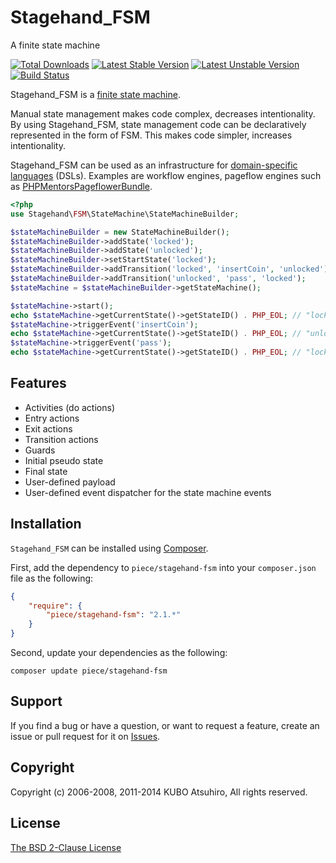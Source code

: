 # Stagehand_FSM

A finite state machine

[![Total Downloads](https://poser.pugx.org/piece/stagehand-fsm/downloads.png)](https://packagist.org/packages/piece/stagehand-fsm)
[![Latest Stable Version](https://poser.pugx.org/piece/stagehand-fsm/v/stable.png)](https://packagist.org/packages/piece/stagehand-fsm)
[![Latest Unstable Version](https://poser.pugx.org/piece/stagehand-fsm/v/unstable.png)](https://packagist.org/packages/piece/stagehand-fsm)
[![Build Status](https://travis-ci.org/piece/stagehand-fsm.svg?branch=2.1)](https://travis-ci.org/piece/stagehand-fsm)

Stagehand_FSM is a [finite state machine](https://en.wikipedia.org/wiki/Finite-state_machine).

Manual state management makes code complex, decreases intentionality. By using Stagehand_FSM, state management code can be declaratively represented in the form of FSM. This makes code simpler, increases intentionality.

Stagehand_FSM can be used as an infrastructure for [domain-specific languages](http://en.wikipedia.org/wiki/Domain-specific_language) (DSLs). Examples are workflow engines, pageflow engines such as [PHPMentorsPageflowerBundle](https://github.com/phpmentors-jp/pageflower-bundle).

```php
<?php
use Stagehand\FSM\StateMachine\StateMachineBuilder;

$stateMachineBuilder = new StateMachineBuilder();
$stateMachineBuilder->addState('locked');
$stateMachineBuilder->addState('unlocked');
$stateMachineBuilder->setStartState('locked');
$stateMachineBuilder->addTransition('locked', 'insertCoin', 'unlocked');
$stateMachineBuilder->addTransition('unlocked', 'pass', 'locked');
$stateMachine = $stateMachineBuilder->getStateMachine();

$stateMachine->start();
echo $stateMachine->getCurrentState()->getStateID() . PHP_EOL; // "locked"
$stateMachine->triggerEvent('insertCoin');
echo $stateMachine->getCurrentState()->getStateID() . PHP_EOL; // "unlocked"
$stateMachine->triggerEvent('pass');
echo $stateMachine->getCurrentState()->getStateID() . PHP_EOL; // "locked"
```

## Features

* Activities (do actions)
* Entry actions
* Exit actions
* Transition actions
* Guards
* Initial pseudo state
* Final state
* User-defined payload
* User-defined event dispatcher for the state machine events

## Installation

`Stagehand_FSM` can be installed using [Composer](http://getcomposer.org/).

First, add the dependency to `piece/stagehand-fsm` into your `composer.json` file as the following:

```json
{
    "require": {
        "piece/stagehand-fsm": "2.1.*"
    }
}
```

Second, update your dependencies as the following:

```console
composer update piece/stagehand-fsm
```

## Support

If you find a bug or have a question, or want to request a feature, create an issue or pull request for it on [Issues](https://github.com/piece/stagehand-fsm/issues).

## Copyright

Copyright (c) 2006-2008, 2011-2014 KUBO Atsuhiro, All rights reserved.

## License

[The BSD 2-Clause License](http://opensource.org/licenses/BSD-2-Clause)
